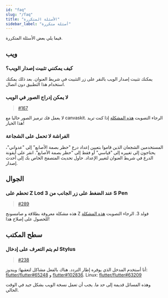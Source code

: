 ```yaml
---
id: "faq"
slug: "/faq"
title: "الأسئلة المتكررة"
sidebar_label: "أسئلة متكررة"
---
```


فيما يلي بعض الأسئلة المتكررة.

## ويب

### كيف يمكنني تثبيت إصدار الويب؟

يمكنك تثبيت إصدار الويب بالنقر على زر التثبيت في شريط العنوان. بعد ذلك يمكنك استخدام هذا التطبيق دون اتصال.

### لا يمكن إدراج الصور في الويب

> [#167](https://github.com/LinwoodCloud/Butterfly/issues/167)

لا يعمل فك ترميز الصور حاليا مع canvaskit. الرجاء التصويت [هذه المشكلة](https://github.com/flutter/flutter/issues/102683) إذا كنت تريد هذا الخيار!

### الفراشة لا تحمل على الشجاعة

المستخدمين الشجعان الذين قاموا بتعيين إعداد درع "حظر بصمة الأصابع" إلى "عدواني"، يحتاجون إلى تغييره إلى "قياسي" أو فقط إلى "حظر بصمة الأصابع". انقر على أيقونة الدرع في شريط العنوان لتغيير الإعداد. حاول تحديث المتصفح الخاص بك إلى أحدث إصدار.

## الجوال

### تحطم على Z Lod 3 عند الضغط على زر الجانب من S Pen

> [#289](https://github.com/LinwoodCloud/Butterfly/issues/289)

هذه مشكلة معروفة بطلاقة و صامسونج Z فولد 3. الرجاء التصويت [هذه المشكلة](https://github.com/flutter/flutter/issues/111068) للحصول على إصلاح هذا!

## سطح المكتب

### لم يتم التعرف على إدخال Stylus

> [#238](https://github.com/LinwoodCloud/Butterfly/issues/238)

أنا أستخدم المدخل الذي يوفره إطار التردد. هناك بالفعل مشاكل لتعقبها: ويندوز: [flutter/flutter#65248](https://github.com/flutter/flutter/issues/65248) و [flutter#102836](https://github.com/flutter/flutter/issues/102836). Linux: [flutter/flutter#63209](https://github.com/flutter/flutter/issues/63209)

وهذه المسائل قديمة إلى حد ما. يجب أن تعمل نسخة الويب بشكل جيد في الوقت الحالي.
